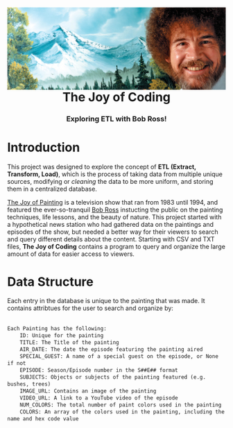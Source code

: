   <h1 align="center">
  <img src="./assets/bob-ross-banner.jpeg" align="center">
   The Joy of Coding</h1>
  <h3 align="center">Exploring ETL with Bob Ross!</h2>


# Introduction

This project was designed to explore the concept of **ETL (Extract, Transform, Load)**, which is the process of taking data from multiple unique sources, modifying or *cleaning* the data to be more uniform, and storing them in a centralized database.

[The Joy of Painting](https://en.wikipedia.org/wiki/The_Joy_of_Painting) is a television show that ran from 1983 until 1994, and featured the ever-so-tranquil [Bob Ross](https://en.wikipedia.org/wiki/Bob_Ross) instucting the public on the painting techniques, life lessons, and the beauty of nature. This project started with a hypothetical news station who had gathered data on the paintings and episodes of the show, but needed a better way for their viewers to search and query different details about the content. Starting with CSV and TXT files, **The Joy of Coding** contains a program to query and organize the large amount of data for easier access to viewers. 

# Data Structure

Each entry in the database is unique to the painting that was made. It contains attribtues for the user to search and organize by:
```

Each Painting has the following:
    ID: Unique for the painting
    TITLE: The Title of the painting
    AIR_DATE: The date the episode featuring the painting aired
    SPECIAL_GUEST: A name of a special guest on the episode, or None if not
    EPISODE: Season/Episode number in the S##E## format
    SUBJECTS: Objects or subjects of the painting featured (e.g. bushes, trees)
    IMAGE_URL: Contains an image of the painting
    VIDEO_URL: A link to a YouTube video of the episode
    NUM_COLORS: The total number of paint colors used in the painting
    COLORS: An array of the colors used in the painting, including the name and hex code value
```
